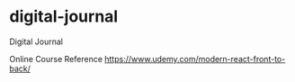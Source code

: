 # digital-journal
Digital Journal

Online Course Reference
https://www.udemy.com/modern-react-front-to-back/
